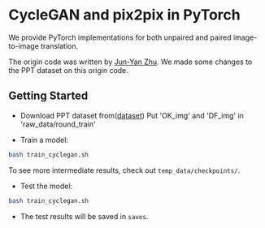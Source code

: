 # CycleGAN and pix2pix in PyTorch

We provide PyTorch implementations for both unpaired and paired image-to-image translation.

The origin code was written by [Jun-Yan Zhu](https://github.com/junyanz/pytorch-CycleGAN-and-pix2pix). We made some changes to the PPT dataset on this origin code.


## Getting Started
- Download PPT dataset from([dataset](https://drive.google.com/drive/folders/1GKFCRwqyEC8j5c8mjWWjk_Se5c6lUNvn?usp=sharing))
Put 'OK_img' and 'DF_img' in 'raw_data/round_train'

- Train a model:
```bash
bash train_cyclegan.sh
```
To see more intermediate results, check out `temp_data/checkpoints/`.

- Test the model:
```bash
bash train_cyclegan.sh
```
- The test results will be saved in `saves`.
